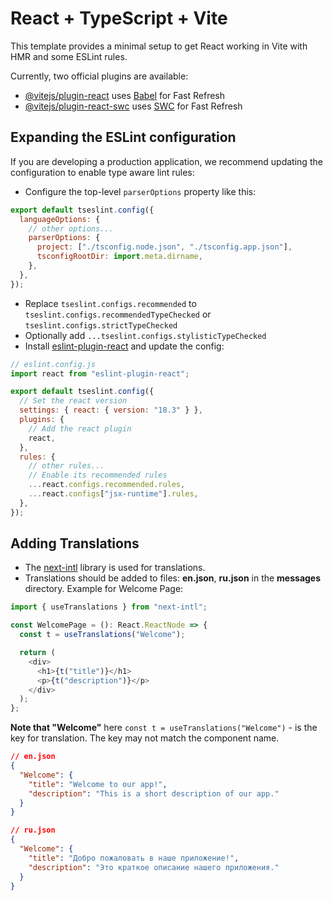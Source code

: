 # React + TypeScript + Vite

This template provides a minimal setup to get React working in Vite with HMR and
some ESLint rules.

Currently, two official plugins are available:

- [@vitejs/plugin-react](https://github.com/vitejs/vite-plugin-react/blob/main/packages/plugin-react/README.md)
  uses [Babel](https://babeljs.io/) for Fast Refresh
- [@vitejs/plugin-react-swc](https://github.com/vitejs/vite-plugin-react-swc)
  uses [SWC](https://swc.rs/) for Fast Refresh

## Expanding the ESLint configuration

If you are developing a production application, we recommend updating the
configuration to enable type aware lint rules:

- Configure the top-level `parserOptions` property like this:

```js
export default tseslint.config({
  languageOptions: {
    // other options...
    parserOptions: {
      project: ["./tsconfig.node.json", "./tsconfig.app.json"],
      tsconfigRootDir: import.meta.dirname,
    },
  },
});
```

- Replace `tseslint.configs.recommended` to
  `tseslint.configs.recommendedTypeChecked` or
  `tseslint.configs.strictTypeChecked`
- Optionally add `...tseslint.configs.stylisticTypeChecked`
- Install
  [eslint-plugin-react](https://github.com/jsx-eslint/eslint-plugin-react) and
  update the config:

```js
// eslint.config.js
import react from "eslint-plugin-react";

export default tseslint.config({
  // Set the react version
  settings: { react: { version: "18.3" } },
  plugins: {
    // Add the react plugin
    react,
  },
  rules: {
    // other rules...
    // Enable its recommended rules
    ...react.configs.recommended.rules,
    ...react.configs["jsx-runtime"].rules,
  },
});
```

## Adding Translations

- The
  [next-intl](https://next-intl-docs.vercel.app/docs/getting-started/app-router/with-i18n-routing)
  library is used for translations.
- Translations should be added to files: **en.json**, **ru.json** in the
  **messages** directory. Example for Welcome Page:

```js
import { useTranslations } from "next-intl";

const WelcomePage = (): React.ReactNode => {
  const t = useTranslations("Welcome");

  return (
    <div>
      <h1>{t("title")}</h1>
      <p>{t("description")}</p>
    </div>
  );
};
```

**Note that "Welcome"** here `const t = useTranslations("Welcome")` - is the key
for translation. The key may not match the component name.

```json
// en.json
{
  "Welcome": {
    "title": "Welcome to our app!",
    "description": "This is a short description of our app."
  }
}
```

```json
// ru.json
{
  "Welcome": {
    "title": "Добро пожаловать в наше приложение!",
    "description": "Это краткое описание нашего приложения."
  }
}
```
